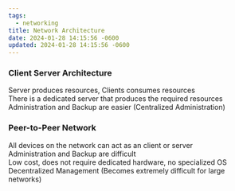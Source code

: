 ```yaml
---
tags:
  - networking
title: Network Architecture
date: 2024-01-28 14:15:56 -0600
updated: 2024-01-28 14:15:56 -0600
---
```


### Client Server Architecture
Server produces resources, Clients consumes resources  
There is a dedicated server that produces the required resources  
Administration and Backup are easier (Centralized Administration)

### Peer-to-Peer Network
All devices on the network can act as an client or server  
Administration and Backup are difficult  
Low cost, does not require dedicated hardware, no specialized OS  
Decentralized Management (Becomes extremely difficult for large networks)
